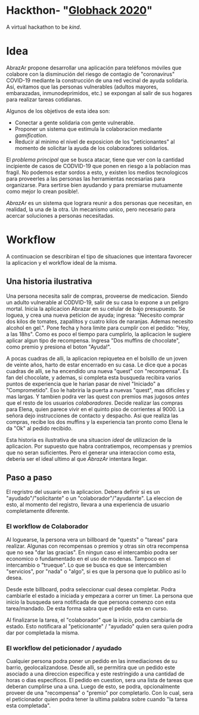 # Hackthon- "[Globhack 2020](https://www.linkedin.com/events/6661728790860881920/)"
A virtual hackathon to be *kind*.

# Idea

AbrazAr propone desarrollar una aplicación para teléfonos móviles que colabore con la disminución del riesgo de contagio de "coronavirus" COVID-19 mediante la construcción de una red vecinal de ayuda solidaria. Así, evitamos que las personas vulnerables (adultos mayores, embarazadas, inmunodeprimidos, etc.) se expongan al salir de sus hogares para realizar tareas cotidianas.

Algunos de los objetivos de esta idea son:

* Conectar a gente solidaria con gente vulnerable.
* Proponer un sistema que estimula la colaboracion mediante *gamification*. 
* Reducir al minimo el nivel de exposicion de los "peticionantes" al momento de solicitar la ayuda de los colaboradores solidarios.

El *problema principal* que se busca atacar, tiene que ver con la cantidad incipiente de casos de CODVID-19 que ponen en riesgo a la poblacion mas fragil. No podemos estar sordos a esto, y existen los medios tecnologicos para proveerles a las personas las herramientas necesarias para organizarse. Para sertirse bien ayudando y para premiarse mutuamente como mejor lo crean posible!.

*AbrazAr* es un sistema que lograra reunir a dos personas que necesitan, en realidad, la una de la otra. Un mecanismo unico, pero necesario para acercar soluciones a personas necesitadas.

# Workflow

A continuacion se describiran el tipo de situaciones que intentara favorecer la aplicacion y el workflow ideal de la misma.

## Una historia ilustrativa

> 
Una persona necesita salir de compras, proveerse de medicacion. Siendo un adulto vulnerable al CODVID-19, salir de su casa lo expone a un peligro mortal. Inicia la aplicacion Abrazar en su celular de bajo presupuesto. Se loguea, y crea una nueva peticion de ayuda; ingresa:
"Necesito comprar dos kilos de tomates, zapallitos y cuatro kilos de naranjas. Ademas necesito alcohol en gel.". Pone fecha y hora limite para cumplir con el pedido: "Hoy, a las 18hs". Como es poco el tiempo para cumplirlo, la aplicacion le sugiere aplicar algun tipo de recompensa. Ingresa "Dos muffins de chocolate", como premio y presiona el boton "Ayuda!".

A pocas cuadras de alli, la aplicacion repiquetea en el bolsillo de un joven de veinte años, harto de estar encerrado en su casa. Le dice que a pocas cuadras de alli, se ha encendido una nueva "quest" con "recompensa". Es fan del chocolate, y ademas, si completa esta busqueda recibira varios puntos de experiencia que le harian pasar de nivel "Iniciado" a "Comprometido". Eso le habriria la puerta a nuevas "quest", mas dificiles y mas largas. Y tambien podra ver las quest con premios mas jugosos *antes* que el resto de los usuarios *colaboradores*. Decide realizar las compras para Elena, quien parece vivir en el quinto piso de corrientes al 9000. La señora dejo instrucciones de contacto y despacho. Asi que realiza las compras, recibe los dos muffins y la experiencia tan pronto como Elena le da "Ok" al pedido recibido.


Esta historia es ilustrativa de una situacion *ideal* de utilizacion de la aplicacion. Por supuesto que habra contratiempos, recompensas y premios que no seran suficientes. Pero el generar una interaccion como esta, deberia ser el ideal ultimo al que *AbrazAr* intentara llegar.

## Paso a paso

El regristro del usuario en la aplicacion. Debera definir si es un "ayudado"/"solicitante" o un "colaborador"/"ayudanrte". La eleccion de esto, al momento del registro, llevara a una experiencia de usuario completamente diferente.

### El workflow de Colaborador

Al loguearse, la persona vera un billboard de "quests" o "tareas" para realizar. Algunas con recompensas o premios y otras sin otra recompensa que no sea "dar las gracias". En ningun caso el intercambio podra ser economico o fundamentado en el uso de modenas. Tampoco en el intercambio o "trueque". Lo que se busca es que se intercambien "servicios", por "nada" o "algo", si es que la persona que lo publico asi lo desea.

Desde este billboard, podra seleccionar cual desea completar. Podra cambiarle el estado a iniciada y empezara a correr un timer. La persona que inicio la busqueda sera notificada de que persona comenzo con esta tarea/mandado. De esta forma sabra que el pedido esta en curso. 

Al finalizarse la tarea, el "colaborador" que la inicio, podra cambiarla de estado. Esto notificara al "peticionante" / "ayudado" quien sera quien podra dar por completada la misma.

### El workflow del peticionador / ayudado

Cualquier persona podra poner un pedido en las inmediaciones de su barrio, geolocalizandose. Desde alli, se permitira que un pedido este asociado a una direccion especifica y este restringido a una cantidad de horas o dias especificos. El pedido en cuestion, sera una lista de tareas que deberan cumplirse una a una. Luego de esto, se podra, opcionalmente proveer de una "recompensa" o "premio" por completarlo. Con lo cual, sera el peticionador quien podra tener la ultima palabra sobre cuando "la tarea esta completada".












